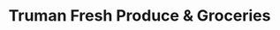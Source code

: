 ---
title: "Truman Fresh Produce & Groceries"
url: /brooks/truman-fresh-produce-and-groceries/
shop: greengrocer
---